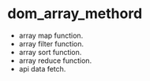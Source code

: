 # dom_array_methord
 - array map function.
 - array filter function.
 - array sort  function.
 - array reduce function.
 - api data fetch.
